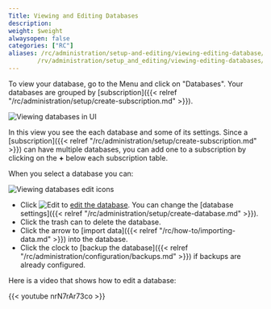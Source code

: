 ```yaml
---
Title: Viewing and Editing Databases
description:
weight: $weight
alwaysopen: false
categories: ["RC"]
aliases: /rc/administration/setup-and-editing/viewing-editing-database/
        /rv/administration/setup_and_editing/viewing-editing-databases/
---
```

To view your database, go to the Menu and click on "Databases".
Your databases are grouped by [subscription]({{< relref "/rc/administration/setup/create-subscription.md" >}}).

![Viewing databases in UI](/images/rc/databases_main.png)

In this view you see the each database and some of its settings.
Since a [subscription]({{< relref "/rc/administration/setup/create-subscription.md" >}}) can have multiple databases,
you can add one to a subscription by clicking on the **+** below each subscription table.

When you select a database you can:

![Viewing databases edit icons](/images/rc/view_database-actions.png)

- Click ![Edit](/images/rc/icon_edit.png#no-click "Edit") to [edit the database](#edit-a-database).
    You can change the [database settings]({{< relref "/rc/administration/setup/create-database.md" >}}).
- Click the trash can to delete the database.
- Click the arrow to [import data]({{< relref "/rc/how-to/importing-data.md" >}}) into the database.
- Click the clock to [backup the database]({{< relref "/rc/administration/configuration/backups.md" >}}) if backups are already configured.

Here is a video that shows how to edit a database:

{{< youtube nrN7rAr73co >}}
